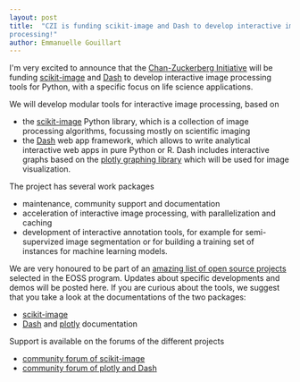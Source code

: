 ```yaml
---
layout: post
title:  "CZI is funding scikit-image and Dash to develop interactive image
processing!"
author:	Emmanuelle Gouillart
---
```



I'm very excited to announce that the [Chan-Zuckerberg Initiative](https://chanzuckerberg.com/) will be
funding [scikit-image](https://scikit-image.org/) and [Dash](https://dash.plotly.com/) to develop interactive image processing tools
for Python, with a specific focus on life science applications.

We will develop modular tools for interactive image processing, based on
- the [scikit-image](https://scikit-image.org/) Python library, which is a collection
  of image processing algorithms, focussing mostly on scientific imaging
- the [Dash](https://dash.plotly.com/) web app framework, which allows to write analytical interactive
  web apps in pure Python or R. Dash includes interactive graphs based on the
  [plotly graphing library](https://plotly.com/python/) which will be used for image visualization.

The project has several work packages

- maintenance, community support and documentation
- acceleration of interactive image processing, with parallelization and
  caching
- development of interactive annotation tools, for example for semi-supervized
  image segmentation or for building a training set of instances for machine
learning models.

We are very honoured to be part of an [amazing list of open source projects](https://chanzuckerberg.com/eoss/proposals/)
selected in the EOSS program. Updates about specific developments and demos
will be posted here. If you are curious about the tools, we suggest that you take
a look at the documentations of the two packages:
- [scikit-image](https://scikit-image.org/)
- [Dash](https://dash.plotly.com/) and [plotly](https://plotly.com/python/) documentation

Support is available on the forums of the different projects
- [community forum of scikit-image](https://forum.image.sc/tag/scikit-image)
- [community forum of plotly and Dash](https://community.plotly.com/)
